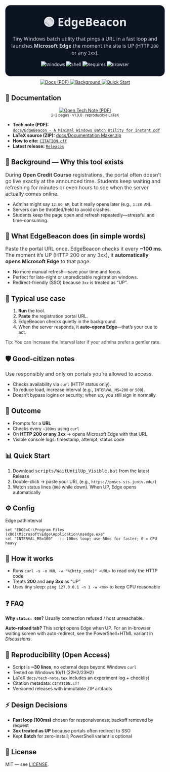 
<div align="center" style="font-family: ui-sans-serif, system-ui, Segoe UI; color:#e5e7eb; background:#0b1220; padding:28px 18px; border-radius:16px;">
  <h1 style="margin:0 0 6px; font-size:36px;">🟢 EdgeBeacon</h1>
  <p style="margin:0 0 16px; font-size:16px; opacity:.9;">
    Tiny Windows batch utility that pings a URL in a fast loop and launches <b>Microsoft Edge</b> the moment the site is UP (HTTP <code>200</code> or any <code>3xx</code>).
  </p>

  <img alt="Windows" src="https://img.shields.io/badge/OS-Windows-0078D6?logo=windows&logoColor=white" />
  <img alt="Shell" src="https://img.shields.io/badge/Shell-Batch-111827" />
  <img alt="Requires" src="https://img.shields.io/badge/Requires-curl-informational" />
  <img alt="Browser" src="https://img.shields.io/badge/Browser-Microsoft%20Edge-0078D7?logo=microsoftedge&logoColor=white" />
</div>

<!-- Docs badge: place this right AFTER the top hero block -->
<p align="center" style="margin:10px 0 0;">
  <a href="docs/EdgeBeacon - A Minimal Windows Batch Utility for Instant.pdf">
    <img alt="Docs (PDF)" src="https://img.shields.io/badge/Docs-PDF-2563EB?logo=readthedocs&logoColor=white">
  </a>
  <a href="#-background--why-this-tool-exists">
    <img alt="Background" src="https://img.shields.io/badge/Background-0EA5E9">
  </a>
  <a href="#-quick-start">
    <img alt="Quick Start" src="https://img.shields.io/badge/Quick%20Start-22C55E">
  </a>
</p>

## 📄 Documentation

<p align="center">
  <a href="docs/EdgeBeacon%20-%20A%20Minimal%20Windows%20Batch%20Utility%20for%20Instant.pdf">
    <img alt="Open Tech Note (PDF)" src="https://img.shields.io/badge/Open%20Tech%20Note-PDF-2563EB?logo=readthedocs&logoColor=white" />
  </a>
  <br/>
  <sub>2–3 pages · v1.0.0 · reproducible LaTeX</sub>
</p>

- **Tech note (PDF):**  
  [`docs/EdgeBeacon - A Minimal Windows Batch Utility for Instant.pdf`](docs/EdgeBeacon%20-%20A%20Minimal%20Windows%20Batch%20Utility%20for%20Instant.pdf)
- **LaTeX source (ZIP):** [docs/Documentation Maker.zip](docs/Documentation%20Maker.zip)
- **How to cite:** [`CITATION.cff`](CITATION.cff)
- **Latest release:** [`Releases`](../../releases)



<!-- =========================
      Background & Motivation
     ========================= -->
<div class="blk card">
  <h2>🧭 Background — Why this tool exists</h2>
  <p class="lead" style="margin:.25rem 0 .75rem; font-size:16px; opacity:.9">
    During <b>Open Credit Course</b> registrations, the portal often doesn’t go live exactly at the announced time.
    Students keep waiting and refreshing for minutes or even hours to see when the server actually comes online.
  </p>
  <ul>
    <li>Admins might say <code>12:00 AM</code>, but it really opens later (e.g., <code>1:28 AM</code>).</li>
    <li>Servers can be throttled/held to avoid crashes.</li>
    <li>Students keep the page open and refresh repeatedly—stressful and time-consuming.</li>
  </ul>
</div>

<div class="blk card">
  <h2>🚀 What EdgeBeacon does (in simple words)</h2>
  <p class="lead" style="margin:.25rem 0 .75rem; font-size:16px; opacity:.9">
    Paste the portal URL once. EdgeBeacon checks it every <b>~100 ms</b>. The moment it’s
    <span class="ok">UP (HTTP 200 or any 3xx)</span>, it <b>automatically opens Microsoft Edge</b> to that page.
  </p>
  <ul>
    <li>No more manual refresh—save your time and focus.</li>
    <li>Perfect for late-night or unpredictable registration windows.</li>
    <li>Redirect-friendly (SSO) because <code>3xx</code> is treated as “UP”.</li>
  </ul>
</div>

<div class="blk card">
  <h2>🧩 Typical use case</h2>
  <ol style="margin-left:1.1rem">
    <li><b>Run</b> the tool.</li>
    <li><b>Paste</b> the registration portal URL.</li>
    <li>EdgeBeacon checks quietly in the background.</li>
    <li>When the server responds, it <b>auto-opens Edge</b>—that’s your cue to act.</li>
  </ol>
  <p class="muted" style="opacity:.85">Tip: You can increase the interval later if your admins prefer a gentler rate.</p>
</div>

<div class="blk card">
  <h2>🛡️ Good-citizen notes</h2>
  <p class="lead" style="margin:.25rem 0 .75rem; font-size:16px; opacity:.9">Use responsibly and only on portals you’re allowed to access.</p>
  <ul>
    <li>Checks availability via <code>curl</code> (HTTP status only).</li>
    <li>To reduce load, increase interval (e.g., <code>INTERVAL_MS=200</code> or <code>500</code>).</li>
    <li>Doesn’t bypass logins or security; when up, you still sign in normally.</li>
  </ul>
</div>


<div class="blk card">
  <h2>🎯 <span class="result">Outcome</span></h2>
  <ul>
    <li>Prompts for a <b>URL</b></li>
    <li>Checks every <code>~100ms</code> using <code>curl</code></li>
    <li>On <b>HTTP 200 or any 3xx</b> → <span class="ok">opens Microsoft Edge</span> with that URL</li>
    <li>Visible console logs: timestamp, attempt, status code</li>
  </ul>
</div>

<div class="blk card">
  <h2>📊 <span class="step">Quick Start</span></h2>
  <ol>
    <li>Download <kbd>scripts/WaitUntilUp_Visible.bat</kbd> from the latest Release</li>
    <li>Double-click → paste your URL (e.g., <code>https://pmscs-sis.juniv.edu/</code>)</li>
    <li>Watch status lines (<code>000</code> while down). When UP, Edge opens automatically</li>
  </ol>
</div>

<div class="blk card">
  <h2>⚙️ Config</h2>
  <p><span class="pill">Edge path</span><span class="pill">Interval</span></p>
  <pre><code>set "EDGE=C:\Program Files (x86)\Microsoft\Edge\Application\msedge.exe"
set "INTERVAL_MS=100"   :: 100ms loop; use 50ms for faster; 0 = CPU heavy</code></pre>
</div>

<div class="blk card">
  <h2>🧠 How it works</h2>
  <ul>
    <li>Runs <code>curl -s -o NUL -w "%{http_code}" &lt;URL&gt;</code> to read only the HTTP code</li>
    <li>Treats <b>200</b> and <b>any 3xx</b> as “UP”</li>
    <li>Uses tiny sleep: <code>ping 127.0.0.1 -n 1 -w &lt;ms&gt;</code> to keep CPU reasonable</li>
  </ul>
</div>

<div class="blk card">
  <h2>❓ FAQ</h2>
  <p><b>Why <code>status: 000</code>?</b> Usually connection refused / host unreachable.</p>
  <p><b>Auto-reload tab?</b> This script opens Edge when UP. For an in-browser waiting screen with auto-redirect, see the PowerShell+HTML variant in <i>Discussions</i>.</p>
</div>

<div class="blk card">
  <h2>🔬 Reproducibility (Open Access)</h2>
  <ul>
    <li>Script is <b>~30 lines</b>, no external deps beyond Windows <code>curl</code></li>
    <li>Tested on Windows 10/11 (22H2/23H2)</li>
    <li>LaTeX <code>docs/tech-note.tex</code> includes an experiment log + checklist</li>
    <li>Citation metadata: <code>CITATION.cff</code></li>
    <li>Versioned releases with immutable ZIP artifacts</li>
  </ul>
</div>

<div class="blk card">
  <h2>⚡ <span class="decision">Design Decisions</span></h2>
  <ul>
    <li><b>Fast loop (100ms)</b> chosen for responsiveness; backoff removed by request</li>
    <li><b>3xx treated as UP</b> because portals often redirect to SSO</li>
    <li>Kept <b>Batch</b> for zero-install; PowerShell variant is optional</li>
  </ul>
</div>

<div class="blk card">
  <h2>📜 License</h2>
  <p>MIT — see <a href="./LICENSE">LICENSE</a>.</p>
</div>

